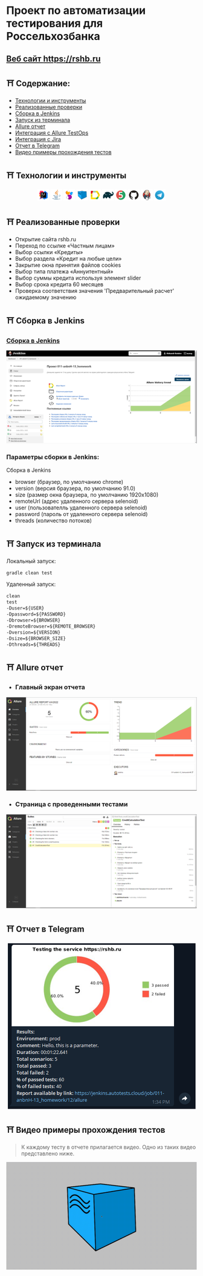 # Проект по автоматизации тестирования для Россельхозбанка
## <a target="_blank" href="https://www.rshb.ru/">Веб сайт https://rshb.ru</a>

## :shinto_shrine: Содержание:

- <a href="#shinto_shrine-технологии-и-инструменты">Технологии и инструменты</a>
- <a href="#shinto_shrine-реализованные-проверки">Реализованные проверки</a>
- <a href="#shinto_shrine-сборка-в-Jenkins">Сборка в Jenkins</a>
- <a href="#shinto_shrine-запуск-из-терминала">Запуск из терминала</a>
- <a href="#shinto_shrine-allure-отчет">Allure отчет</a>
- <a href="#shinto_shrine-интеграция-с-allure-testops">Интеграция с Allure TestOps</a>
- <a href="#shinto_shrine-интеграция-с-jira">Интеграция с Jira</a>
- <a href="#shinto_shrine-отчет-в-telegram">Отчет в Telegram</a>
- <a href="#shinto_shrine-видео-примеры-прохождения-тестов">Видео примеры прохождения тестов</a>

## :shinto_shrine: Технологии и инструменты
<p align="center">
<img width="6%" title="IntelliJ IDEA" src="images/logo/IntelliJ_IDEA.svg">
<img width="6%" title="Java" src="images/logo/Java.svg">
<img width="6%" title="Selenide" src="images/logo/Selenide.svg">
<img width="6%" title="Selenoid" src="images/logo/Selenoid.svg">
<img width="6%" title="Allure Report" src="images/logo/Allure_Report.svg">
<img width="6%" title="Gradle" src="images\logo\Gradle.svg">
<img width="6%" title="JUnit5" src="images/logo/JUnit5.svg">
<img width="6%" title="GitHub" src="images\logo\GitHub.svg">
<img width="6%" title="Jenkins" src="images/logo/Jenkins.svg">
<img width="6%" title="Telegram" src="images/logo/Telegram.svg">
</p>

## :shinto_shrine: Реализованные проверки
- Открытие сайта rshb.ru
- Переход по ссылке «Частным лицам»
- Выбор ссылки «Кредиты»
- Выбор раздела «Кредит на любые цели»
- Закрытие окна принятия файлов cookies 
- Выбор типа платежа «Аннуитентный»
- Выбор суммы кредита используя элемент slider
- Выбор срока кредита 60 месяцев
- Проверка соответствия значения 'Предварительный расчет' ожидаемому значению

## :shinto_shrine: Сборка в Jenkins
### <a target="_blank" href="https://jenkins.autotests.cloud/job/011-anbnH-13_homework/">Сборка в Jenkins</a>
<p align="center">
<img title="Jenkins Dashboard" src="images/screenshots/jenkins-dashboard.png">
</p>

### Параметры сборки в Jenkins:
Сборка в Jenkins

- browser (браузер, по умолчанию chrome)
- version (версия браузера, по умолчанию 91.0)
- size (размер окна браузера, по умолчанию 1920x1080)
- remoteUrl (адрес удаленного сервера selenoid)
- user (пользователль удаленного сервера selenoid)
- password (пароль от удаленного сервера selenoid)
- threads (количество потоков)

## :shinto_shrine: Запуск из терминала
Локальный запуск:
```
gradle clean test
```

Удаленный запуск:
```
clean
test
-Duser=${USER}
-Dpassword=${PASSWORD}
-Dbrowser=${BROWSER}
-DremoteBrowser=${REMOTE_BROWSER}
-Dversion=${VERSION}
-Dsize=${BROWSER_SIZE}
-Dthreads=${THREADS}
```

## :shinto_shrine: Allure отчет
- ### Главный экран отчета
<p align="center">
<img title="Allure Overview Dashboard" src="images/screenshots/allure-main-page.png">
</p>

- ### Страница с проведенными тестами
<p align="center">
<img title="Allure Test Page" src="images/screenshots/allure-test-page.png">
</p>

## :shinto_shrine: Отчет в Telegram
<p align="center">
<img title="Telegram notification message" src="images/screenshots/telegram-notification.png">
</p>

## :shinto_shrine: Видео примеры прохождения тестов
> К каждому тесту в отчете прилагается видео. Одно из таких видео представлено ниже.
<p align="center">
  <img title="Selenoid Video" src="images/gif/test-run.gif">
</p>